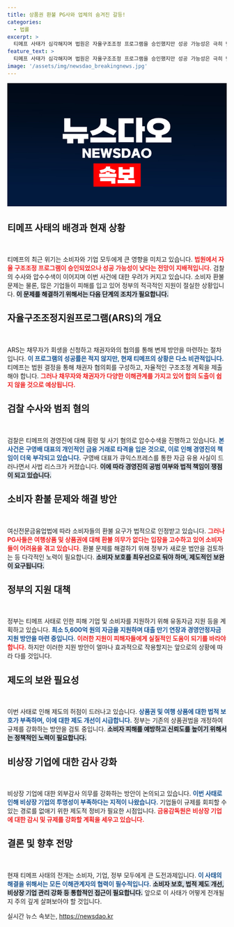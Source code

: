 ```yaml
---
title: 상품권 환불 PG사와 업체의 숨겨진 갈등!
categories:
  - 법률
excerpt: >
  티메프 사태가 심각해지며 법원은 자율구조조정 프로그램을 승인했지만 성공 가능성은 극히 낮다는 분석이 지배적이다. 검찰의 압수수색과 경영진의 사기 혐의가 얽혀 있는 가운데, 제대로 된 피해자 지원이 절실히 필요하다. 과연 소비자들은 언제 환불을 받을 수 있을까?
feature_text: >
  티메프 사태가 심각해지며 법원은 자율구조조정 프로그램을 승인했지만 성공 가능성은 극히 낮다는 분석이 지배적이다. 검찰의 압수수색과 경영진의 사기 혐의가 얽혀 있는 가운데, 제대로 된 피해자 지원이 절실히 필요하다. 과연 소비자들은 언제 환불을 받을 수 있을까?
image: '/assets/img/newsdao_breakingnews.jpg'
---
```


<p><img src="/assets/img/newsdao_breakingnews.jpg" alt="koreaapp 속보" /></p>

<h2 data-ke-size="size26">티메프 사태의 배경과 현재 상황</h2>

<p data-ke-size="size16">&nbsp;</p>

<p>티메프의 최근 위기는 소비자와 기업 모두에게 큰 영향을 미치고 있습니다. <b><span style="color: #ee2323;">법원에서 자율 구조조정 프로그램이 승인되었으나 성공 가능성이 낮다는 전망이 지배적입니다.</span></b> 검찰의 수사와 압수수색이 이어지며 이번 사건에 대한 우려가 커지고 있습니다. 소비자 환불 문제는 물론, 많은 기업들이 피해를 입고 있어 정부의 적극적인 지원이 절실한 상황입니다. <b><span style="background-color: #21538527;">이 문제를 해결하기 위해서는 다음 단계의 조치가 필요합니다.</span></b> </p>

<h2 data-ke-size="size26">자율구조조정지원프로그램(ARS)의 개요</h2>

<p data-ke-size="size16">&nbsp;</p>

<p>ARS는 채무자가 회생을 신청하고 채권자와의 협의를 통해 변제 방안을 마련하는 절차입니다. <b><span style="color: #1a5490;">이 프로그램의 성공률은 적지 않지만, 현재 티메프의 상황은 다소 비관적입니다.</span></b> 티메프는 법원 결정을 통해 채권자 협의회를 구성하고, 자율적인 구조조정 계획을 제출해야 합니다. <b><span style="color: #ee2323;">그러나 채무자와 채권자가 다양한 이해관계를 가지고 있어 합의 도출이 쉽지 않을 것으로 예상됩니다.</span></b> </p>

<h2 data-ke-size="size26">검찰 수사와 범죄 혐의</h2>

<p data-ke-size="size16">&nbsp;</p>

<p>검찰은 티메프의 경영진에 대해 횡령 및 사기 혐의로 압수수색을 진행하고 있습니다. <b><span style="color: #1a5490;">본 사건은 구영배 대표의 개인적인 금융 거래로 타격을 입은 것으로, 이로 인해 경영진의 책임이 더욱 부각되고 있습니다.</span></b> 구영배 대표가 큐익스프레스를 통한 자금 유용 사실이 드러나면서 사법 리스크가 커졌습니다. <b><span style="background-color: #21538527;">이에 따라 경영진의 공범 여부와 법적 책임이 쟁점이 되고 있습니다.</span></b> </p>

<h2 data-ke-size="size26">소비자 환불 문제와 해결 방안</h2>

<p data-ke-size="size16">&nbsp;</p>

<p>여신전문금융업법에 따라 소비자들의 환불 요구가 법적으로 인정받고 있습니다. <b><span style="color: #ee2323;">그러나 PG사들은 여행상품 및 상품권에 대해 환불 의무가 없다는 입장을 고수하고 있어 소비자들이 어려움을 겪고 있습니다.</span></b> 환불 문제를 해결하기 위해 정부가 새로운 법안을 검토하는 등 다각적인 노력이 필요합니다. <b><span style="background-color: #21538527;">소비자 보호를 최우선으로 둬야 하며, 제도적인 보완이 요구됩니다.</span></b> </p>

<h2 data-ke-size="size26">정부의 지원 대책</h2>

<p data-ke-size="size16">&nbsp;</p>

<p>정부는 티메프 사태로 인한 피해 기업 및 소비자를 지원하기 위해 유동자금 지원 등을 계획하고 있습니다. <b><span style="color: #1a5490;">최소 5,600억 원의 자금을 지원하며 대출 만기 연장과 경영안정자금 지원 방안을 마련 중입니다.</span></b> <b><span style="color: #ee2323;">이러한 지원이 피해자들에게 실질적인 도움이 되기를 바라야 합니다.</span></b>  하지만 이러한 지원 방안이 얼마나 효과적으로 작용할지는 앞으로의 상황에 따라 다를 것입니다. </p>

<h2 data-ke-size="size26">제도의 보완 필요성</h2>

<p data-ke-size="size16">&nbsp;</p>

<p>이번 사태로 인해 제도의 허점이 드러나고 있습니다. <b><span style="color: #1a5490;">상품권 및 여행 상품에 대한 법적 보호가 부족하며, 이에 대한 제도 개선이 시급합니다.</span></b> 정부는 기존의 상품권법을 개정하여 규제를 강화하는 방안을 검토 중입니다. <b><span style="background-color: #21538527;">소비자 피해를 예방하고 신뢰도를 높이기 위해서는 정책적인 노력이 필요합니다.</span></b> </p>

<h2 data-ke-size="size26">비상장 기업에 대한 감사 강화</h2>

<p data-ke-size="size16">&nbsp;</p>

<p>비상장 기업에 대한 외부감사 의무를 강화하는 방안이 논의되고 있습니다. <b><span style="color: #1a5490;">이번 사태로 인해 비상장 기업의 투명성이 부족하다는 지적이 나왔습니다.</span></b> 기업들이 규제를 회피할 수 있는 경로를 없애기 위한 제도적 정비가 필요한 시점입니다. <b><span style="color: #ee2323;">금융감독원은 비상장 기업에 대한 감시 및 규제를 강화할 계획을 세우고 있습니다.</span></b> </p>

<h2 data-ke-size="size26">결론 및 향후 전망</h2>

<p data-ke-size="size16">&nbsp;</p>

<p>현재 티메프 사태의 전개는 소비자, 기업, 정부 모두에게 큰 도전과제입니다. <b><span style="color: #1a5490;">이 사태의 해결을 위해서는 모든 이해관계자의 협력이 필수적입니다.</span></b> <b><span style="background-color: #21538527;">소비자 보호, 법적 제도 개선, 비상장 기업 관리 강화 등 통합적인 접근이 필요합니다.</span></b> 앞으로 이 사태가 어떻게 전개될지 주의 깊게 살펴보아야 할 것입니다. </p>
실시간 뉴스 속보는, <a href="https://newsdao.kr" rel="dofollow">https://newsdao.kr</a>


